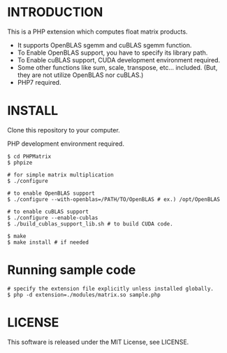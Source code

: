 # INTRODUCTION
This is a PHP extension which computes float matrix products.

- It supports OpenBLAS sgemm and cuBLAS sgemm function.
- To Enable OpenBLAS support, you have to specify its library path.
- To Enable cuBLAS support, CUDA development environment required.
- Some other functions like sum, scale, transpose, etc... included.
(But, they are not utilize OpenBLAS nor cuBLAS.)
- PHP7 required.

# INSTALL

Clone this repository to your computer.

PHP development environment required.

```shell
$ cd PHPMatrix
$ phpize

# for simple matrix multiplication
$ ./configure

# to enable OpenBLAS support
$ ./configure --with-openblas=/PATH/TO/OpenBLAS # ex.) /opt/OpenBLAS

# to enable cuBLAS support
$ ./configure --enable-cublas
$ ./build_cublas_support_lib.sh # to build CUDA code.

$ make
$ make install # if needed
```

# Running sample code
```shell
# specify the extension file explicitly unless installed globally.
$ php -d extension=./modules/matrix.so sample.php
```
# LICENSE
This software is released under the MIT License, see LICENSE.

